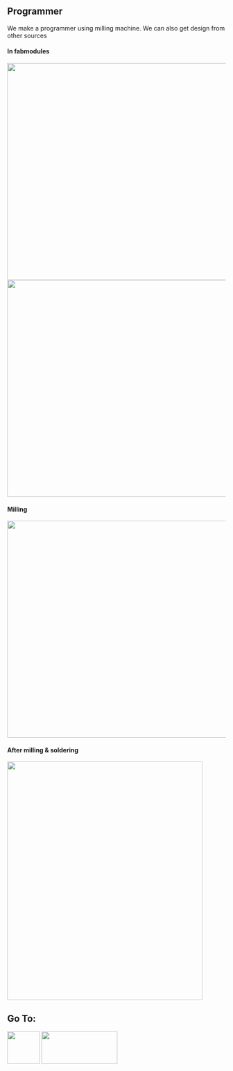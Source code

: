 ## Programmer

We make a programmer using milling machine. We can also get design from other sources

#### In fabmodules

<img src="https://shaheenhyderk.github.io/m.jpg" width="750" height="500">

<img src="https://shaheenhyderk.github.io/mi.jpg" width="750" height="500">

#### Milling

<img src="https://shaheenhyderk.github.io/IMG_20170808_193738[1].jpg" width="700" height="500">

#### After milling & soldering

<img src="https://shaheenhyderk.github.io/IMG_20170816_170306[1].jpg" width="450" height="550">

## Go To:
 
 [<img src="http://shaheenhyderk.github.io/ho.png" width="75" height="75">](https://shaheenhyderk.github.io/)
 [<img src="http://shaheenhyderk.github.io/go.jpg" width="175" height="75">](http://shaheenhyderk.github.io/final.github.io/)
